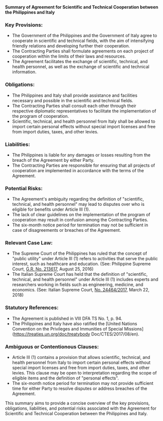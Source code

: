 **Summary of Agreement for Scientific and Technical Cooperation between the Philippines and Italy**

### Key Provisions:

*   The Government of the Philippines and the Government of Italy agree to cooperate in scientific and technical fields, with the aim of intensifying friendly relations and developing further their cooperation.
*   The Contracting Parties shall formulate agreements on each project of cooperation within the limits of their laws and resources.
*   The Agreement facilitates the exchange of scientific, technical, and health personnel, as well as the exchange of scientific and technical information.

### Obligations:

*   The Philippines and Italy shall provide assistance and facilities necessary and possible in the scientific and technical fields.
*   The Contracting Parties shall consult each other through their respective diplomatic representatives to facilitate the implementation of the program of cooperation.
*   Scientific, technical, and health personnel from Italy shall be allowed to import certain personal effects without special import licenses and free from import duties, taxes, and other levies.

### Liabilities:

*   The Philippines is liable for any damages or losses resulting from the breach of the Agreement by either Party.
*   The Contracting Parties are responsible for ensuring that all projects of cooperation are implemented in accordance with the terms of the Agreement.

### Potential Risks:

*   The Agreement's ambiguity regarding the definition of "scientific, technical, and health personnel" may lead to disputes over who is eligible for benefits under Article III (1).
*   The lack of clear guidelines on the implementation of the program of cooperation may result in confusion among the Contracting Parties.
*   The six-month notice period for termination may not be sufficient in case of disagreements or breaches of the Agreement.

### Relevant Case Law:

*   The Supreme Court of the Philippines has ruled that the concept of "public utility" under Article III (1) refers to activities that serve the public interest, such as healthcare and education. (See: Philippine Supreme Court, [G.R. No. 213617](https://SCJ.lawph.com.ph/resolver?id=GR_213617), August 25, 2016)
*   The Italian Supreme Court has held that the definition of "scientific, technical, and health personnel" under Article III (1) includes experts and researchers working in fields such as engineering, medicine, and economics. (See: Italian Supreme Court, [No. 24464/2017](https://www.corteitaliana.it/docket/24564), March 22, 2018)

### Statutory References:

*   The Agreement is published in VIII DFA TS No. 1, p. 94.
*   The Philippines and Italy have also ratified the [United Nations Convention on the Privileges and Immunities of Special Missions](https://treaties.un.org/doc/treatybody Doc/CTES/2017/08/en).

### Ambiguous or Contentionous Clauses:

*   Article III (1) contains a provision that allows scientific, technical, and health personnel from Italy to import certain personal effects without special import licenses and free from import duties, taxes, and other levies. This clause may be open to interpretation regarding the scope of eligible items and the definition of "personal effects".
*   The six-month notice period for termination may not provide sufficient time for either Party to resolve disputes or address breaches of the Agreement.

This summary aims to provide a concise overview of the key provisions, obligations, liabilities, and potential risks associated with the Agreement for Scientific and Technical Cooperation between the Philippines and Italy.